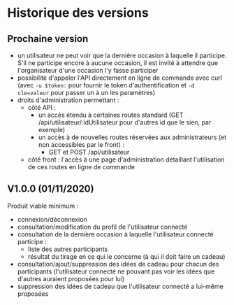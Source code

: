 # Historique des versions

## Prochaine version

- un utilisateur ne peut voir que la dernière occasion à laquelle il participe.
  S'il ne participe encore à aucune occasion, il est invité à attendre
  que l'organisateur d'une occasion l'y fasse participer
- possibilité d'appeler l'API directement en ligne de commande avec curl
  (avec `-u $token:` pour fournir le token d'authentification
  et `-d cle=valeur` pour passer un à un les paramètres)
- droits d'administration permettant :
  - côté API :
    - un accès étendu à certaines routes standard
      (GET /api/utilisateur/:idUtilisateur pour d'autres id que le sien, par exemple)
    - un accès à de nouvelles routes réservées aux administrateurs
      (et non accessibles par le front) :
      - GET et POST /api/utilisateur
  - côté front : l'accès à une page d'administration
    détaillant l'utilisation de ces routes en ligne de commande

## V1.0.0 (01/11/2020)

Produit viable minimum :

- connexion/déconnexion
- consultation/modification du profil de l'utilisateur connecté
- consultation de la dernière occasion à laquelle l'utilisateur connecté participe :
  - liste des autres participants
  - résultat du tirage en ce qui le concerne (à qui il doit faire un cadeau)
- consultation/ajout/suppression des idées de cadeau pour chacun des participants
  (l'utilisateur connecté ne pouvant pas voir les idées que d'autres auraient proposées pour lui)
- suppression des idées de cadeau que l'utilisateur connecté a lui-même proposées

